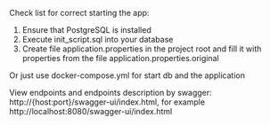 Check list for correct starting the app:
1. Ensure that PostgreSQL is installed
2. Execute init_script.sql into your database
3. Create file application.properties in the project root and fill it with properties from the file
   application.properties.original

Or just use docker-compose.yml for start db and the application

View endpoints and endpoints description by swagger: http://{host:port}/swagger-ui/index.html, 
for example http://localhost:8080/swagger-ui/index.html
